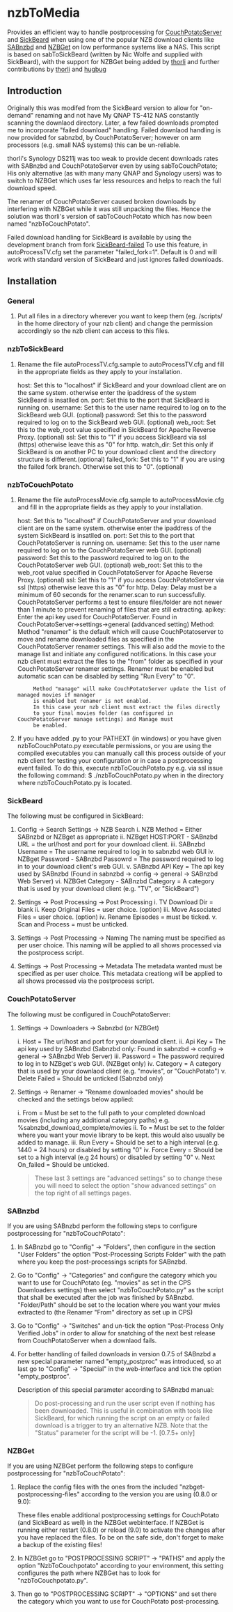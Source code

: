 nzbToMedia
================

Provides an efficient way to handle postprocessing for [CouchPotatoServer](https://couchpota.to/ "CouchPotatoServer") and [SickBeard](http://sickbeard.com/ "SickBeard")
when using one of the popular NZB download clients like [SABnzbd](http://sabnzbd.org/) and [NZBGet](http://nzbget.sourceforge.net/ "NZBGet") on low performance systems like a NAS. 
This script is based on sabToSickBeard (written by Nic Wolfe and supplied with SickBeard), with the support for NZBGet being added by [thorli](https://github.com/thorli "thorli") and further contributions by [thorli](https://github.com/schumi2004 "schumi2004") and [hugbug](https://sourceforge.net/apps/phpbb/nzbget/memberlist.php?mode=viewprofile&u=67 "hugbug")

Introduction
------------
Originally this was modifed from the SickBeard version to allow for "on-demand" renaming and not have My QNAP TS-412 NAS constantly scanning the downlaod directory. 
Later, a few failed downloads prompted me to incorporate "failed download" handling.
Failed downlaod handling is now provided for sabnzbd, by CouchPotatoServer; however on arm processors (e.g. small NAS systems) this can be un-reliable.

thorli's Synology DS211j was too weak to provide decent downloads rates with SABnzbd and CouchPotatoServer even by using sabToCouchPotato; His only alternative (as with many many QNAP and Synology users) was to switch to NZBGet which uses far less resources and helps to reach the full download speed. 

The renamer of CouchPotatoServer caused broken downloads by interfering with NZBGet while it was still unpacking the files. Hence the solution was thorli's version of sabToCouchPotato which has now been named "nzbToCouchPotato".

Failed download handling for SickBeard is available by using the development branch from fork [SickBeard-failed](https://github.com/Tolstyak/Sick-Beard.git "SickBeard-failed")
To use this feature, in autoProcessTV.cfg set the parameter "failed_fork=1". Default is 0 and will work with standard version of SickBeard and just ignores failed downloads.

Installation
------------
### General

1. Put all files in a directory wherever you want to keep them (eg. /scripts/ in the home directory of your nzb client) 
   and change the permission accordingly so the nzb client can access to this files. 

### nzbToSickBeard

1. Rename the file autoProcessTV.cfg.sample to autoProcessTV.cfg and fill in the appropriate 
   fields as they apply to your installation.

	host: Set this to "localhost" if SickBeard and your download client are on the same system. otherwise enter the ipaddress of the system SickBeard is insatlled on.
	port: Set this to the port that SickBeard is running on.
	username: Set this to the user name required to log on to the SickBeard web GUI. (optional)
	password: Set this to the password required to log on to the SickBeard web GUI. (optional)
	web_root: Set this to the web_root value specified in SickBeard for Apache Reverse Proxy. (optional)
	ssl: Set this to "1" if you access SickBeard via ssl (https) otherwise leave this as "0" for http.
	watch_dir: Set this only if SickBeard is on another PC to your download client and the directory structure is different.(optional)
	failed_fork: Set this to "1" if you are using the failed fork branch. Otherwise set this to "0". (optional)

### nzbToCouchPotato

1. Rename the file autoProcessMovie.cfg.sample to autoProcessMovie.cfg and fill in the appropriate 
   fields as they apply to your installation.

	host: Set this to "localhost" if CouchPotatoServer and your download client are on the same system. otherwise enter the ipaddress of the system SickBeard is insatlled on.
	port: Set this to the port that CouchPotatoServer is running on.
	username: Set this to the user name required to log on to the CouchPotatoServer web GUI. (optional)
	password: Set this to the password required to log on to the CouchPotatoServer web GUI. (optional)
	web_root: Set this to the web_root value specified in CouchPotatoServer for Apache Reverse Proxy. (optional)
	ssl: Set this to "1" if you access CouchPotatoServer via ssl (https) otherwise leave this as "0" for http.
	Delay: Delay must be a minimum of 60 seconds for the renamer.scan to run successfully. CouchPotatoServer 
	       performs a test to ensure files/folder are not newer than 1 minute to prevent renaming of 
	       files that are still extracting. 
	apikey: Enter the api key used for CouchPotatoServer. Found in CouchPotatoServer->settings->general (addvanced setting)
	Method:	Method "renamer" is the default which will cause CouchPotatoserver to move and rename downloaded files
	        as specified in the CouchPotatoServer renamer settings.
	        This will also add the movie to the manage list and initiate any configured notifications.
	        In this case your nzb client must extract the files to the "from" folder 
	        as specified in your CouchPotatoServer renamer settings. Renamer must be enabled 
	        but automatic scan can be disabled by setting "Run Every" to "0".
	        
	        Method "manage" will make CouchPotatoServer update the list of managed movies if manager 
	        is enabled but renamer is not enabled.
	        In this case your nzb client must extract the files directly 
	        to your final movies folder (as configured in CouchPotatoServer manage settings) and Manage must 
	        be enabled.

3. If you have added .py to your PATHEXT (in windows) or you have given nzbToCouchPotato.py executable 
   permissions, or you are using the compiled executables you can manually call this process outside of 
   your nzb client for testing your configuration or in case a postprocessing event failed.
   To do this, execute nzbToCouchPotato.py e.g. via ssl issue the following command: 
   $ ./nzbToCouchPotato.py when in the directory where nzbToCouchPotato.py is located.

### SickBeard

The following must be configured in SickBeard:

1. Config -> Search Settings -> NZB Search
	i.   NZB Method = Either SABnzbd or NZBget as appropriate
	ii.  NZBget HOST:PORT - SABnzbd URL = the url/host and port for your download client.
	iii. SABnzbd Username = The username required to log in to sabnzbd web GUI
	iv.  NZBget Password - SABnzbd Passowrd =  The password required to log in to your download client's web GUI.
	v.   SABnzbd API Key = The api key used by SABnzbd (Found in sabnzbd -> config -> general -> SABnzbd Web Server)
	vi.  NZBGet Category - SABnzbd Category = A category that is used by your download client (e.g. "TV", or "SickBeard")

2. Settings -> Post Processing -> Post Processing
	i.   TV Download Dir = blank
	ii.  Keep Original Files = user choice. (option)
	iii. Move Associated Files = user choice. (option)
	iv.  Rename Episodes = must be ticked.
	v.   Scan and Process = must be unticked.

3. Settings -> Post Processing -> Naming
	The naming must be specified as per user choice. 
	This naming will be applied to all shows processed via the postprocess script. 

4. Settings -> Post Processing -> Metadata
	The metadata wanted must be specified as per user choice. 
	This metadata creationg will be applied to all shows processed via the postprocess script.

### CouchPotatoServer

The following must be configured in CouchPotatoServer:

1. Settings -> Downloaders -> Sabnzbd (or NZBGet)

	i.   Host = The url/host and port for your download client.
	ii.  Api Key = The api key used by SABnzbd (Sabnzbd only: Found in sabnzbd -> config -> general -> SABnzbd Web Server)
	iii. Password = The password required to log in to NZBget's web GUI. (NZBget only)
	iv.  Category = A category that is used by your downlaod client (e.g. "movies", or "CouchPotato")
	v.   Delete Failed = Should be unticked (Sabnzbd only)

2. Settings -> Renamer -> "Rename downloaded movies" should be checked and the settings below applied:

	i.   From = Must be set to the full path to your completed download movies (including any additional category paths)
		e.g. %sabnzbd_download_complete/movies
	ii.  To = Must be set to the folder where you want your movie library to be kept. this would also usually be added to manage.
	iii. Run Every = Should be set to a high interval (e.g. 1440 = 24 hours) or disabled by setting "0"
	iv.  Force Every = Should be set to a high interval (e.g 24 hours) or disabled by setting "0"
	v.   Next On_failed = Should be unticked.
	> These last 3 settings are "advanced settings" so to change these you will need to select the option "show advanced settings" on the top right of all settings pages.

### SABnzbd

If you are using SABnzbd perform the following steps to configure postprocessing for "nzbToCouchPotato":

1. In SABnzbd go to "Config" -> "Folders", then configure in the section "User Folders"
   the option "Post-Processing Scripts Folder" with the path where you keep the post-processings scripts for SABnzbd.
   
2. Go to "Config" -> "Categories" 
   and configure the category which you want to use for CouchPotato (eg. "movies" as set in the CPS Downloaders settings) 
   then select "nzbToCouchPotato.py" as the script that shall be executed after the job was finished by SABnzbd.
   "Folder/Path" should be set to the location where you want your mvies extracted to (the Renamer "From" directory as set up in CPS) 

3. Go to "Config" -> "Switches" and un-tick the option "Post-Process Only Verified Jobs" 
   in order to allow for snatching of the next best release from CouchPotatoServer when a downlaod fails.
   
4. For better handling of failed downloads in version 0.7.5 of SABnzbd a new special parameter named "empty_postproc" was introduced,
   so at last go to "Config" -> "Special" in the web-interface and tick the option "empty_postproc".
   
   Description of this special parameter according to SABnzbd manual: 
   > Do post-processing and run the user script even if nothing has been downloaded. 
   This is useful in combination with tools like SickBeard, for which running the script on an empty or failed download is a trigger to try an alternative NZB. 
   Note that the "Status" parameter for the script will be -1. [0.7.5+ only]
   
### NZBGet

If you are using NZBGet perform the following steps to configure postprocessing for "nzbToCouchPotato":

1. Replace the config files with the ones from the included "nzbget-postprocessing-files" according to the version you are using (0.8.0 or 9.0):

   These files enable additional postprocessing settings for CouchPotato (and SickBeard as well) in the NZBGet webinterface. 
   If NZBGet is running either restart (0.8.0) or reload (9.0) to activate the changes after you have replaced the files. 
   To be on the safe side, don't forget to make a backup of the existing files!

2. In NZBGet go to "POSTPROCESSING SCRIPT" -> "PATHS" and apply the option "NzbToCouchpotato" according to your environment, 
   this setting configures the path where NZBGet has to look for "nzbToCouchpotato.py".

3. Then go to "POSTPROCESSING SCRIPT" -> "OPTIONS" and set there the category which you want to use for CouchPotato post-processing.
